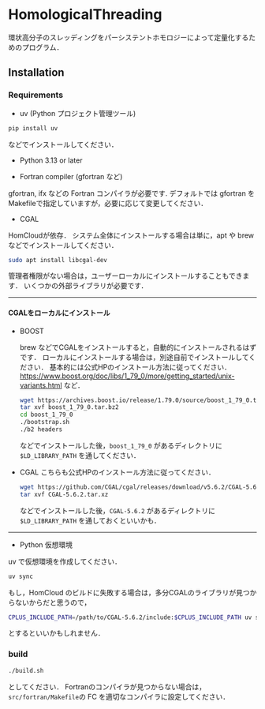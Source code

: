 # HomologicalThreading
環状高分子のスレッディングをパーシステントホモロジーによって定量化するためのプログラム．

## Installation
### Requirements
- uv (Python プロジェクト管理ツール)
```bash
pip install uv
```
などでインストールしてください．

- Python 3.13 or later

- Fortran compiler (gfortran など)

gfortran, ifx などの Fortran コンパイラが必要です.
デフォルトでは gfortran をMakefileで指定していますが，必要に応じて変更してください．

- CGAL 

HomCloudが依存．
システム全体にインストールする場合は単に，apt や brew などでインストールしてください．
```bash
sudo apt install libcgal-dev
```
管理者権限がない場合は，ユーザーローカルにインストールすることもできます．
いくつかの外部ライブラリが必要です．

---
#### CGALをローカルにインストール
- BOOST

    brew などでCGALをインストールすると，自動的にインストールされるはずです．
    ローカルにインストールする場合は，別途自前でインストールしてください．
    基本的には公式HPのインストール方法に従ってください．
    https://www.boost.org/doc/libs/1_79_0/more/getting_started/unix-variants.html
    など．
    ```bash
    wget https://archives.boost.io/release/1.79.0/source/boost_1_79_0.tar.bz2
    tar xvf boost_1_79_0.tar.bz2
    cd boost_1_79_0
    ./bootstrap.sh 
    ./b2 headers
    ```
    などでインストールした後，`boost_1_79_0` があるディレクトリに `$LD_LIBRARY_PATH` を通してください．

 - CGAL
    こちらも公式HPのインストール方法に従ってください．
    ```bash
    wget https://github.com/CGAL/cgal/releases/download/v5.6.2/CGAL-5.6.2.tar.xz
    tar xvf CGAL-5.6.2.tar.xz
    ```
    などでインストールした後，`CGAL-5.6.2` があるディレクトリに `$LD_LIBRARY_PATH` を通しておくといいかも．

---

- Python 仮想環境

uv で仮想環境を作成してください．
```bash
uv sync
```
もし，HomCloud のビルドに失敗する場合は，多分CGALのライブラリが見つからないからだと思うので，
```bash
CPLUS_INCLUDE_PATH=/path/to/CGAL-5.6.2/include:$CPLUS_INCLUDE_PATH uv sync
```
とするといいかもしれません．

### build
```bash
./build.sh
```
としてください．
Fortranのコンパイラが見つからない場合は，`src/fortran/Makefile`の FC を適切なコンパイラに設定してください．
